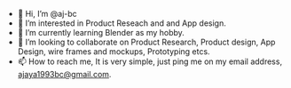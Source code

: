 - 👋 Hi, I’m @aj-bc
- 👀 I’m interested in Product Reseach and and App design.
- 🌱 I’m currently learning Blender as my hobby.
- 💞️ I’m looking to collaborate on Product Research, Product design, App Design, wire frames and mockups, Prototyping etcs.
- 📫 How to reach me, It is very simple, just ping me on my email address, ajaya1993bc@gmail.com.
<!---
aj-bc/aj-bc is a ✨ special ✨ repository because its `README.md` (this file) appears on your GitHub profile.
You can click the Preview link to take a look at your changes.
--->
